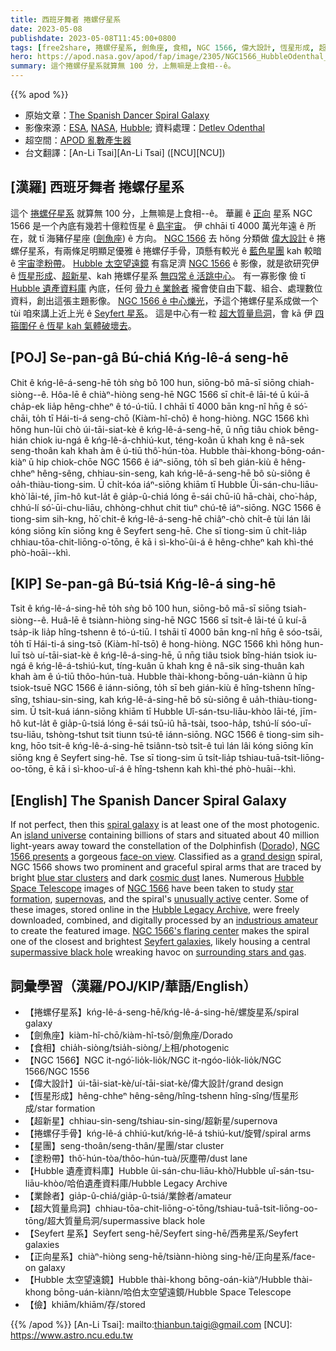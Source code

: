 ```yaml
---
title: 西班牙舞者 捲螺仔星系
date: 2023-05-08
publishdate: 2023-05-08T11:45:00+0800
tags: [free2share, 捲螺仔星系, 劍魚座, 食相, NGC 1566, 偉大設計, 恆星形成, 超新星, 捲螺仔手骨, 星團, 塗粉帶, Hubble 遺產資料庫, 業餘者, 超大質量烏洞, Seyfert 星系, 正向星系, Hubble 太空望遠鏡, 儉]
hero: https://apod.nasa.gov/apod/fap/image/2305/NGC1566_HubbleOdenthal_960.jpg
summary: 這个捲螺仔星系就算無 100 分，上無嘛是上食相--ê。
---
```


{{% apod %}}

- 原始文章：[The Spanish Dancer Spiral Galaxy](https://apod.nasa.gov/apod/ap230508.html)
- 影像來源：[ESA](https://www.esa.int/), [NASA](https://www.nasa.gov/), [Hubble](https://www.nasa.gov/mission_pages/hubble/story/index.html); 資料處理：[Detlev Odenthal](https://www.flickr.com/photos/76780020@N07/)
- 超空間：[APOD 亂數產生器](https://apod.nasa.gov/apod/random_apod.html)
- 台文翻譯：[An-Li Tsai][An-Li Tsai] ([NCU][NCU])

## [漢羅] 西班牙舞者 捲螺仔星系
這个 [捲螺仔星系][spiral galaxy] 就算無 100 分，上無嘛是上食相--ê。
華麗 ê [正向][face-on view] 星系 NGC 1566 是一个內底有幾若十億粒恆星 ê [島宇宙][island universe]。
伊 chhāi tī 4000 萬光年遠 ê 所在，就 tī 海豬仔星座 ([劍魚座][Dorado]) ê 方向。
[NGC 1566][NGC 1566 presents] 去 hŏng 分類做 [偉大設計][grand design] ê 捲螺仔星系，有兩條足明顯足優雅 ê 捲螺仔手骨，頂懸有較光 ê [藍色星團][blue star clusters] kah 較暗 ê [宇宙塗粉帶][cosmic dust]。
[Hubble 太空望遠鏡][Hubble Space Telescope] 有翕足濟 [NGC 1566][NGC 1566] ê 影像，就是欲研究伊 ê [恆星形成][star formation]、[超新星][supernovas]、kah 捲螺仔星系 [無四常 ê 活跳中心][unusually active]。
有一寡影像 儉 tī [Hubble 遺產資料庫][Hubble Legacy Archive] 內底，任何 [骨力 ê 業餘者][industrious amateur] 攏會使自由下載、組合、處理數位資料，創出這張主題影像。
[NGC 1566 ê 中心爍光][NGC 1566's flaring center]，予這个捲螺仔星系成做一个 tùi 咱來講上近上光 ê [Seyfert 星系][Seyfert galaxies]。
這是中心有一粒 [超大質量烏洞][supermassive black hole]，會 kā 伊 [四箍圍仔 ê 恆星 kah 氣體破壞去][surrounding stars and gas]。

## [POJ] Se-pan-gâ Bú-chiá Kńg-lê-á seng-hē
Chit ê kńg-lê-á-seng-hē to̍h sǹg bô 100 hun, siōng-bô mā-sī siōng chiah-siòng--ê.
Hôa-lē ê chiàⁿ-hiòng seng-hē NGC 1566 sī chi̍t-ê lāi-té ū kúi-ā cha̍p-ek lia̍p hêng-chheⁿ ê tó-ú-tiū.
I chhāi tī 4000 bān kng-nî hn̄g ê só͘-chāi, to̍h tī Hái-ti-á seng-chō (Kiàm-hî-chō) ê hong-hiòng.
NGC 1566 khì hŏng hun-lūi chò úi-tāi-siat-kè ê kńg-lê-á-seng-hē, ū nn̄g tiâu chiok bêng-hián chiok iu-ngá ê kńg-lê-á-chhiú-kut, téng-koân ū khah kng ê nâ-sek seng-thoân kah khah àm ê ú-tiū thô͘-hún-tòa.
Hubble thài-khong-bōng-oán-kiàⁿ ū hip chiok-chōe NGC 1566 ê iáⁿ-siōng, to̍h sī beh gián-kiù ê hêng-chheⁿ hêng-sêng, chhiau-sin-seng, kah kńg-lê-á-seng-hē bô sù-siông ê oa̍h-thiàu-tiong-sim.
Ū chi̍t-kóa iáⁿ-siōng khiām tī Hubble Ûi-sán-chu-liāu-khò͘ lāi-té, jīm-hô kut-la̍t ê gia̍p-û-chiá lóng ē-sái chū-iû hā-chài, cho͘-ha̍p, chhú-lí só͘-ūi-chu-liāu, chhòng-chhut chit tiuⁿ chú-tê iáⁿ-siōng.
NGC 1566 ê tiong-sim sih-kng, hō͘ chit-ê kńg-lê-á-seng-hē chiâⁿ-chò chi̍t-ê tùi lán lâi kóng siōng kīn siōng kng ê Seyfert seng-hē.
Che sī tiong-sim ū chi̍t-lia̍p chhiau-tōa-chit-liōng-o͘-tōng, ē kā i sì-kho͘-ûi-á ê hêng-chheⁿ kah khì-thé phò-hoāi--khì.

## [KIP] Se-pan-gâ Bú-tsiá Kńg-lê-á sing-hē
Tsit ê kńg-lê-á-sing-hē to̍h sǹg bô 100 hun, siōng-bô mā-sī siōng tsiah-siòng--ê.
Huâ-lē ê tsiànn-hiòng sing-hē NGC 1566 sī tsi̍t-ê lāi-té ū kuí-ā tsa̍p-ik lia̍p hîng-tshenn ê tó-ú-tiū.
I tshāi tī 4000 bān kng-nî hn̄g ê sóo-tsāi, to̍h tī Hái-ti-á sing-tsō (Kiàm-hî-tsō) ê hong-hiòng.
NGC 1566 khì hŏng hun-luī tsò uí-tāi-siat-kè ê kńg-lê-á-sing-hē, ū nn̄g tiâu tsiok bîng-hián tsiok iu-ngá ê kńg-lê-á-tshiú-kut, tíng-kuân ū khah kng ê nâ-sik sing-thuân kah khah àm ê ú-tiū thôo-hún-tuà.
Hubble thài-khong-bōng-uán-kiànn ū hip tsiok-tsuē NGC 1566 ê iánn-siōng, to̍h sī beh gián-kiù ê hîng-tshenn hîng-sîng, tshiau-sin-sing, kah kńg-lê-á-sing-hē bô sù-siông ê ua̍h-thiàu-tiong-sim.
Ū tsi̍t-kuá iánn-siōng khiām tī Hubble Uî-sán-tsu-liāu-khòo lāi-té, jīm-hô kut-la̍t ê gia̍p-û-tsiá lóng ē-sái tsū-iû hā-tsài, tsoo-ha̍p, tshú-lí sóo-uī-tsu-liāu, tshòng-tshut tsit tiunn tsú-tê iánn-siōng.
NGC 1566 ê tiong-sim sih-kng, hōo tsit-ê kńg-lê-á-sing-hē tsiânn-tsò tsi̍t-ê tuì lán lâi kóng siōng kīn siōng kng ê Seyfert sing-hē.
Tse sī tiong-sim ū tsi̍t-lia̍p tshiau-tuā-tsit-liōng-oo-tōng, ē kā i sì-khoo-uî-á ê hîng-tshenn kah khì-thé phò-huāi--khì.

## [English] The Spanish Dancer Spiral Galaxy
If not perfect, then this [spiral galaxy][spiral galaxy] is at least one of the most photogenic.
An [island universe][island universe] containing billions of stars and situated about 40 million light-years away toward the constellation of the Dolphinfish ([Dorado][Dorado]), [NGC 1566 presents][NGC 1566 presents] a gorgeous [face-on view][face-on view].
Classified as a [grand design][grand design] spiral, NGC 1566 shows two prominent and graceful spiral arms that are traced by bright [blue star clusters][blue star clusters] and dark [cosmic dust][cosmic dust] lanes.
Numerous [Hubble Space Telescope][Hubble Space Telescope] images of [NGC 1566][NGC 1566] have been taken to study [star formation][star formation], [supernovas][supernovas], and the spiral's [unusually active][unusually active] center.
Some of these images, stored online in the [Hubble Legacy Archive][Hubble Legacy Archive], were freely downloaded, combined, and digitally processed by an [industrious amateur][industrious amateur] to create the featured image.
[NGC 1566's flaring center][NGC 1566's flaring center] makes the spiral one of the closest and brightest [Seyfert galaxies][Seyfert galaxies], likely housing a central [supermassive black hole][supermassive black hole] wreaking havoc on [surrounding stars and gas][surrounding stars and gas].


## 詞彙學習（漢羅/POJ/KIP/華語/English）
- 【捲螺仔星系】kńg-lê-á-seng-hē/kńg-lê-á-sing-hē/螺旋星系/spiral galaxy
- 【劍魚座】kiàm-hî-chō/kiàm-hî-tsō/劍魚座/Dorado
- 【食相】chia̍h-siòng/tsia̍h-siòng/上相/photogenic
- 【NGC 1566】NGC it-ngó͘-lio̍k-lio̍k/NGC it-ngóo-lio̍k-lio̍k/NGC 1566/NGC 1556
- 【偉大設計】úi-tāi-siat-kè/uí-tāi-siat-kè/偉大設計/grand design
- 【恆星形成】hêng-chheⁿ hêng-sêng/hîng-tshenn hîng-sîng/恆星形成/star formation
- 【超新星】chhiau-sin-seng/tshiau-sin-sing/超新星/supernova
- 【捲螺仔手骨】kńg-lê-á chhiú-kut/kńg-lê-á tshiú-kut/旋臂/spiral arms 
- 【星團】seng-thoân/seng-thân/星團/star cluster
- 【塗粉帶】thô͘-hún-tòa/thôo-hún-tuà/灰塵帶/dust lane
- 【Hubble 遺產資料庫】Hubble ûi-sán-chu-liāu-khò͘/Hubble uî-sán-tsu-liāu-khòo/哈伯遺產資料庫/Hubble Legacy Archive
- 【業餘者】gia̍p-û-chiá/gia̍p-û-tsiá/業餘者/amateur
- 【超大質量烏洞】chhiau-tōa-chit-liōng-o͘-tōng/tshiau-tuā-tsit-liōng-oo-tōng/超大質量烏洞/supermassive black hole
- 【Seyfert 星系】Seyfert seng-hē/Seyfert sing-hē/西弗星系/Seyfert galaxies
- 【正向星系】chiàⁿ-hiòng seng-hē/tsiànn-hiòng sing-hē/正向星系/face-on galaxy
- 【Hubble 太空望遠鏡】Hubble thài-khong bōng-oán-kiàⁿ/Hubble thài-khong bōng-uán-kiànn/哈伯太空望遠鏡/Hubble Space Telescope
- 【儉】khiām/khiām/存/stored

{{% /apod %}}
[An-Li Tsai]: mailto:thianbun.taigi@gmail.com
[NCU]: https://www.astro.ncu.edu.tw

[copyright]: https://apod.nasa.gov/apod/fap/lib/about_apod.html#srapply
[License]: https://creativecommons.org/licenses/by/2.0/

[spiral galaxy]:https://en.wikipedia.org/wiki/Spiral_galaxy
[island universe]:http://ned.ipac.caltech.edu/level5/March02/Gordon/Gordon2.html
[Dorado]:https://en.wikipedia.org/wiki/Dorado
[NGC 1566 presents]:https://en.wikipedia.org/wiki/NGC_1566
[face-on view]:https://apod.nasa.gov/apod/ap230508.htmlap010427.html
[grand design]:http://burro.cwru.edu/Academics/Astr222/Galaxies/Spiral/spiral.html
[blue star clusters]:https://apod.nasa.gov/apod/ap230508.htmlap200909.html
[cosmic dust]:https://apod.nasa.gov/apod/ap230508.htmlap151119.html
[Hubble Space Telescope]:https://hubblesite.org/
[NGC 1566]:https://esahubble.org/images/potw1422a/
[star formation]:https://science.nasa.gov/astrophysics/focus-areas/how-do-stars-form-and-evolve
[supernovas]:https://www.youtube.com/watch?v=8en5uDqw0aM
[unusually active]:https://media.istockphoto.com/id/1184409133/photo/happy-dog-making-mess-with-papers-on-bed.jpg?s=612x612&w=0&k=20&c=HIvJz4ifaBEf3DWHBip9y7tWjdajJHbEnu3hBWlkYis=
[Hubble Legacy Archive]:https://hla.stsci.edu/
[industrious amateur]:https://www.flickr.com/photos/76780020@N07/
[NGC 1566's flaring center]:https://ui.adsabs.harvard.edu/abs/2019MNRAS.483L..88P/abstract
[Seyfert galaxies]:https://en.wikipedia.org/wiki/Seyfert_galaxy
[supermassive black hole]:https://apod.nasa.gov/apod/ap230508.htmlap181203.html
[surrounding stars and gas]:https://apod.nasa.gov/apod/ap230508.htmlap190427.html
